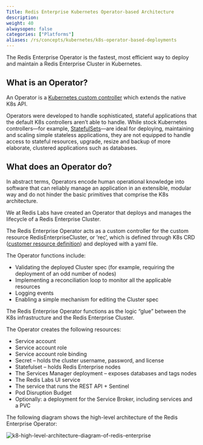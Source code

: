```yaml
---
Title: Redis Enterprise Kubernetes Operator-based Architecture
description: 
weight: 40
alwaysopen: false
categories: ["Platforms"]
aliases: /rs/concepts/kubernetes/k8s-operator-based-deployments
---
```

The Redis Enterprise Operator is the fastest, most efficient way to
deploy and maintain a Redis Enterprise Cluster in Kubernetes.

## What is an Operator?

An Operator is a [Kubernetes custom controller](https://kubernetes.io/docs/concepts/extend-kubernetes/api-extension/custom-resources/#custom-controllers) which extends the native K8s API.

Operators were developed to handle sophisticated, stateful applications
that the default K8s controllers aren’t able to handle. While stock
Kubernetes controllers—for example,
[StatefulSets](https://kubernetes.io/docs/concepts/workloads/controllers/statefulset/)—are
ideal for deploying, maintaining and scaling simple stateless
applications, they are not equipped to handle access to stateful
resources, upgrade, resize and backup of more elaborate, clustered
applications such as databases.

## What does an Operator do?

In abstract terms, Operators encode human operational knowledge into
software that can reliably manage an application in an extensible,
modular way and do not hinder the basic primitives that comprise the K8s
architecture.

We at Redis Labs have created an Operator that deploys and manages the
lifecycle of a Redis Enterprise Cluster.

The Redis Enterprise Operator acts as a custom controller for the custom
resource RedisEnterpriseCluster, or ‘rec’, which is defined through K8s
CRD ([customer resource definition](https://kubernetes.io/docs/concepts/extend-kubernetes/api-extension/custom-resources/#custom-resources))
and deployed with a yaml file.

The Operator functions include:

- Validating the deployed Cluster spec (for example, requiring the
deployment of an odd number of nodes)
- Implementing a reconciliation loop to monitor all the applicable
resources
- Logging events
- Enabling a simple mechanism for editing the Cluster spec

The Redis Enterprise Operator functions as the logic “glue” between the
K8s infrastructure and the Redis Enterprise Cluster.

The Operator creates the following resources:

- Service account
- Service account role
- Service account role binding
- Secret – holds the cluster username, password, and license
- Statefulset – holds Redis Enterprise nodes
- The Services Manager deployment – exposes databases and tags nodes
- The Redis Labs UI service
- The service that runs the REST API + Sentinel
- Pod Disruption Budget
- Optionally: a deployment for the Service Broker, including services and a PVC

The following diagram shows the high-level architecture of the Redis
Enterprise Operator:

![k8-high-level-architecture-diagram-of-redis-enterprise](/images/rs/k8-high-level-architecture-diagram-of-redis-enterprise.png)
